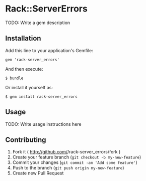 # Rack::ServerErrors

TODO: Write a gem description

## Installation

Add this line to your application's Gemfile:

    gem 'rack-server_errors'

And then execute:

    $ bundle

Or install it yourself as:

    $ gem install rack-server_errors

## Usage

TODO: Write usage instructions here

## Contributing

1. Fork it ( http://github.com/<my-github-username>/rack-server_errors/fork )
2. Create your feature branch (`git checkout -b my-new-feature`)
3. Commit your changes (`git commit -am 'Add some feature'`)
4. Push to the branch (`git push origin my-new-feature`)
5. Create new Pull Request
